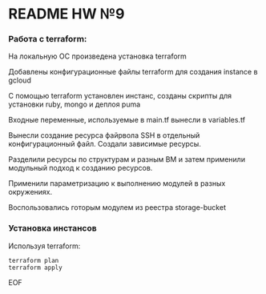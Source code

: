 # README HW №9
### **Работа с terraform:**
На локальную ОС произведена установка terraform

Добавлены конфигурационные файлы terraform для создания instance в gcloud

С помощью terraform установлен инстанс, созданы скрипты для установки ruby, mongo и деплоя puma

Входные переменные, используемые в main.tf вынесли в variables.tf

Вынесли создание ресурса файрвола SSH в отдельный конфигурационный файл. Создали зависимые ресурсы.

Разделили ресурсы по структурам и разным ВМ и затем применили модульный подход к созданию ресурсов.

Применили параметризацию к выполнению модулей в разных окружениях.

Воспользовались готорым модулем из реестра storage-bucket



### **Установка инстансов**

Используя terraform: 
```
terraform plan
terraform apply
```
EOF
